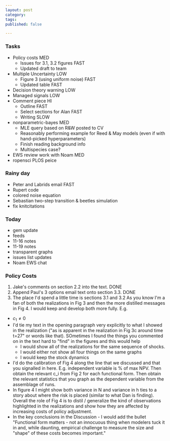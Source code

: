 ```yaml
---
layout: post
category:
tags:
published: false

---
```



### Tasks 

- Policy costs                        MED
  - Issues for 3.1, 3.2 figures         FAST
  - Updated draft to team
- Multiple Uncertainty                LOW
  - Figure 3 (using uniform noise)      FAST
  - Updated table                       FAST
- Decision theory warning             LOW
- Managed signals                     LOW
- Comment piece                       HI
  - Outline                             FAST 
  - Select sections for Alan            FAST
  - Writing                             SLOW
- nonparametric-bayes                 MED
  - MLE query based on R&W posted to CV
  - Reasonably performing example for Reed & May models (even if with hand-picked hyperparameters)
  - Finish reading background info
  - Multispecies case?
- EWS review work with Noam           MED
- ropensci PLOS peice


### Rainy day
- Peter and Labrids email             FAST
- Rupert code
- colored noise equation
- Sebastian two-step transition & beetles simulation
- fix knitcitations

### Today 

- gem update
- feeds
- 11-16 notes
- 11-19 notes
- transparent graphs
- issues list updates
- Noam EWS chat


### Policy Costs

1) Jake's comments on section 2.2 into the text. DONE
2) Append Paul's 3 options email text onto section 3.3. DONE
3) The place I'd spend a little time is sections 3.1 and 3.2 
  As you know I'm a fan of both the realizations in Fig 3 and then the more distilled messages in Fig 4. I would keep and develop both more fully. E.g.
  * $c_1 \neq 0$ 
  * I'd tie my text in the opening paragraph very explicitly to what I showed in the realization ("as is apparent in the realization in Fig 3c around time t=27" or words like that). SOmetimes I found the things you commented on in the text hard to "find" in the figures and this would help
    - I would show all of the realizations for the same sequence of shocks.
    - I would either not show all four things on the same graphs 
    - I would keep the stock dynamics 
  * I'd do the calibration of Fig 4 along the line that we discussed and that you signalled in here. E.g. independent variable is % of max NPV. Then obtain the relevant c_i from Fig 2 for each functional form. Then obtain the relevant statistics that you graph as the dependent variable from the assemblage of runs.
  * In figure 4 I might show both variance in N and variance in h ties to a story about where the risk is placed (similar to what Dan is finding). Overall the role of Fig 4 is to distil / generalize the kind of observations highlighted in the realizations and show how they are affected by increasing costs of policy adjustment.
  * In the key conclusions in the Discussion - I would add the bullet "Functional form matters - not an innocuous thing when modelers tuck it in and, while daunting, empirical challenge to measure the size and "shape" of these costs becomes important."

